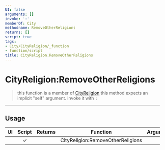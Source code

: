 ```yaml
---
UI: false
arguments: []
invoke: ':'
memberOf: City
methodname: RemoveOtherReligions
returns: []
script: true
tags:
- City/CityReligion/_function
- function/script
title: CityReligion.RemoveOtherReligions
---
```

# CityReligion:RemoveOtherReligions
> this function is a member of [CityReligion](civ-6/lua/CityReligion.md)
> this method expects an implicit "self" argument. invoke it with `:`
-----
## Usage
|  UI | Script | Returns | Function | Arguments |
|:---:|:------:|-------:|:--------:|:---------|
| |✓||CityReligion:RemoveOtherReligions||
